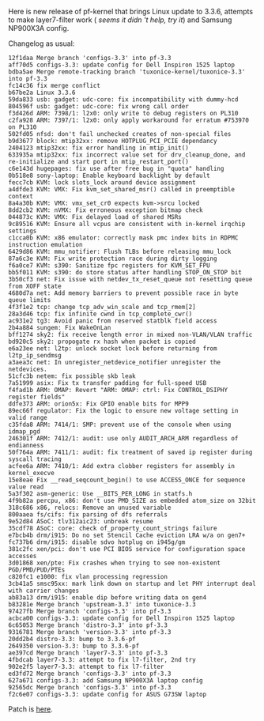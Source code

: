 Here is new release of pf-kernel that brings Linux update to 3.3.6, attempts to make layer7-filter work ( _seems it didn 't help, try it_) and Samsung NP900X3A config.  
  
Changelog as usual:  
  

    
    
    12f1daa Merge branch 'configs-3.3' into pf-3.3  
    aff70d5 configs-3.3: update config for Dell Inspiron 1525 laptop  
    bdba5ae Merge remote-tracking branch 'tuxonice-kernel/tuxonice-3.3' into pf-3.3  
    fc14c36 fix merge conflict  
    b67be2a Linux 3.3.6  
    59da833 usb: gadget: udc-core: fix incompatibility with dummy-hcd  
    804596f usb: gadget: udc-core: fix wrong call order  
    f3d426d ARM: 7398/1: l2x0: only write to debug registers on PL310  
    c2fa928 ARM: 7397/1: l2x0: only apply workaround for erratum #753970 on PL310  
    502fd05 nfsd: don't fail unchecked creates of non-special files  
    b9d3677 block: mtip32xx: remove HOTPLUG_PCI_PCIE dependancy  
    2404123 mtip32xx: fix error handling in mtip_init()  
    633935a mtip32xx: fix incorrect value set for drv_cleanup_done, and re-initialize and start port in mtip_restart_port()  
    c6e143d hugepages: fix use after free bug in "quota" handling  
    0b518e8 sony-laptop: Enable keyboard backlight by default  
    fecc7cb KVM: lock slots_lock around device assignment  
    a4dfde3 KVM: VMX: Fix kvm_set_shared_msr() called in preemptible context  
    8a4a30b KVM: VMX: vmx_set_cr0 expects kvm->srcu locked  
    8dd2cb2 KVM: nVMX: Fix erroneous exception bitmap check  
    044873c KVM: VMX: Fix delayed load of shared MSRs  
    9c89516 KVM: Ensure all vcpus are consistent with in-kernel irqchip settings  
    c1cca0b KVM: x86 emulator: correctly mask pmc index bits in RDPMC instruction emulation  
    6429d86 KVM: mmu_notifier: Flush TLBs before releasing mmu_lock  
    87a6c3e KVM: Fix write protection race during dirty logging  
    f6a0ce7 KVM: s390: Sanitize fpc registers for KVM_SET_FPU  
    bb5f011 KVM: s390: do store status after handling STOP_ON_STOP bit  
    3b50cf3 net: Fix issue with netdev_tx_reset_queue not resetting queue from XOFF state  
    4680d7a net: Add memory barriers to prevent possible race in byte queue limits  
    4f3f1e2 tcp: change tcp_adv_win_scale and tcp_rmem[2]  
    28a3d46 tcp: fix infinite cwnd in tcp_complete_cwr()  
    ac931e2 tg3: Avoid panic from reserved statblk field access  
    2b4a884 sungem: Fix WakeOnLan  
    bff1274 sky2: fix receive length error in mixed non-VLAN/VLAN traffic  
    bd920c5 sky2: propogate rx hash when packet is copied  
    e6a23ee net: l2tp: unlock socket lock before returning from l2tp_ip_sendmsg  
    a3aea3c net: In unregister_netdevice_notifier unregister the netdevices.  
    51cfc3b netem: fix possible skb leak  
    7a51999 asix: Fix tx transfer padding for full-speed USB  
    f4fad1b ARM: OMAP: Revert "ARM: OMAP: ctrl: Fix CONTROL_DSIPHY register fields"  
    ddfe373 ARM: orion5x: Fix GPIO enable bits for MPP9  
    89ec66f regulator: Fix the logic to ensure new voltage setting in valid range  
    c35fda8 ARM: 7414/1: SMP: prevent use of the console when using idmap_pgd  
    246301f ARM: 7412/1: audit: use only AUDIT_ARCH_ARM regardless of endianness  
    50f764a ARM: 7411/1: audit: fix treatment of saved ip register during syscall tracing  
    acfee6a ARM: 7410/1: Add extra clobber registers for assembly in kernel_execve  
    15e8eae Fix __read_seqcount_begin() to use ACCESS_ONCE for sequence value read  
    5a3f302 asm-generic: Use __BITS_PER_LONG in statfs.h  
    4f9b82a percpu, x86: don't use PMD_SIZE as embedded atom_size on 32bit  
    318c686 x86, relocs: Remove an unused variable  
    800aaea fs/cifs: fix parsing of dfs referrals  
    9e52d84 ASoC: tlv312aic23: unbreak resume  
    35cdf78 ASoC: core: check of_property_count_strings failure  
    e7bcb4b drm/i915: Do no set Stencil Cache eviction LRA w/a on gen7+  
    fc737b6 drm/i915: disable sdvo hotplug on i945g/gm  
    381c2fc xen/pci: don't use PCI BIOS service for configuration space accesses  
    3d01868 xen/pte: Fix crashes when trying to see non-existent PGD/PMD/PUD/PTEs  
    c820fc1 e1000: fix vlan processing regression  
    3cb41a5 smsc95xx: mark link down on startup and let PHY interrupt deal with carrier changes  
    ab83a13 drm/i915: enable dip before writing data on gen4  
    b83281e Merge branch 'upstream-3.3' into tuxonice-3.3  
    97427fb Merge branch 'configs-3.3' into pf-3.3  
    acbca00 configs-3.3: update config for Dell Inspiron 1525 laptop  
    6c65053 Merge branch 'distro-3.3' into pf-3.3  
    9316781 Merge branch 'version-3.3' into pf-3.3  
    20dd2b4 distro-3.3: bump to 3.3.6-pf  
    2649350 version-3.3: bump to 3.3.6-pf  
    ae397cd Merge branch 'layer7-3.3' into pf-3.3  
    4fbdcab layer7-3.3: attempt to fix l7-filter, 2nd try  
    902e2f5 layer7-3.3: attempt to fix l7-filter  
    ed3fd72 Merge branch 'configs-3.3' into pf-3.3  
    627a671 configs-3.3: add Samsung NP900X3A laptop config  
    92565dc Merge branch 'configs-3.3' into pf-3.3  
    f2c6e07 configs-3.3: update config for ASUS G73SW laptop

  
  
Patch is [here](http://pf.natalenko.name/sources/3.3/patch-3.3.6-pf.bz2).
